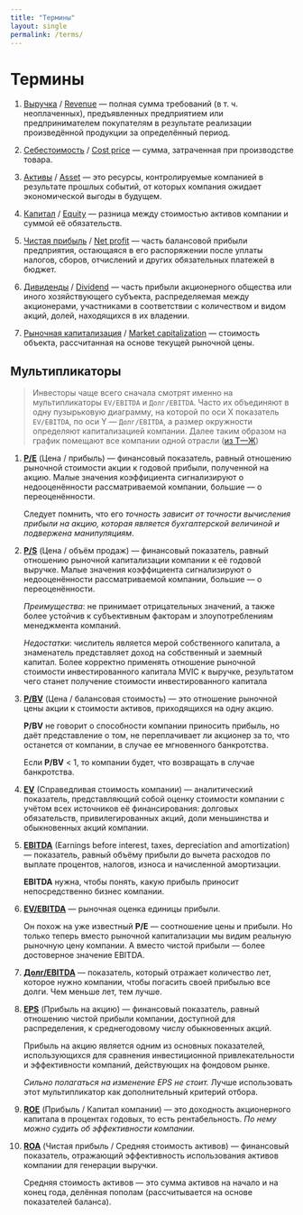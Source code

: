 ```yaml
---
title: "Термины"
layout: single
permalink: /terms/
---
```


# Термины

1. [Выручка](https://ru.wikipedia.org/wiki/%D0%92%D1%8B%D1%80%D1%83%D1%87%D0%BA%D0%B0) / [Revenue](https://en.wikipedia.org/wiki/Revenue) — полная сумма требований (в т. ч. неоплаченных), предъявленных предприятием или предпринимателем покупателям в результате реализации произведённой продукции за определённый период. 

1. [Cебестоимость](https://ru.wikipedia.org/wiki/%D0%A1%D0%B5%D0%B1%D0%B5%D1%81%D1%82%D0%BE%D0%B8%D0%BC%D0%BE%D1%81%D1%82%D1%8C) / [Cost price](https://en.wikipedia.org/wiki/Cost_price) — сумма, затраченная при производстве товара.

1. [Активы](https://ru.wikipedia.org/wiki/%D0%90%D0%BA%D1%82%D0%B8%D0%B2_(%D0%B1%D1%83%D1%85%D0%B3%D0%B0%D0%BB%D1%82%D0%B5%D1%80%D0%B8%D1%8F)) / [Asset](https://en.wikipedia.org/wiki/Asset) — это ресурсы, контролируемые компанией в результате прошлых событий, от которых компания ожидает экономической выгоды в будущем.

1. [Капитал](https://ru.wikipedia.org/wiki/%D0%9A%D0%B0%D0%BF%D0%B8%D1%82%D0%B0%D0%BB#%D0%92_%D0%B1%D1%83%D1%85%D0%B3%D0%B0%D0%BB%D1%82%D0%B5%D1%80%D1%81%D0%BA%D0%BE%D0%BC_%D1%83%D1%87%D1%91%D1%82%D0%B5_%D0%B8_%D1%84%D0%B8%D0%BD%D0%B0%D0%BD%D1%81%D0%BE%D0%B2%D0%BE%D0%BC_%D0%B0%D0%BD%D0%B0%D0%BB%D0%B8%D0%B7%D0%B5) / [Equity](https://en.wikipedia.org/wiki/Equity_(finance)) — разница между стоимостью активов компании и суммой её обязательств.

1. [Чистая прибыль](https://ru.wikipedia.org/wiki/%D0%A7%D0%B8%D1%81%D1%82%D0%B0%D1%8F_%D0%BF%D1%80%D0%B8%D0%B1%D1%8B%D0%BB%D1%8C) / [Net profit](https://en.wikipedia.org/wiki/Net_profit) — часть балансовой прибыли предприятия, остающаяся в его распоряжении после уплаты налогов, сборов, отчислений и других обязательных платежей в бюджет.

1. [Дивиденды](https://ru.wikipedia.org/wiki/%D0%94%D0%B8%D0%B2%D0%B8%D0%B4%D0%B5%D0%BD%D0%B4) / [Dividend](https://en.wikipedia.org/wiki/Dividend) — часть прибыли акционерного общества или иного хозяйствующего субъекта, распределяемая между акционерами, участниками в соответствии с количеством и видом акций, долей, находящихся в их владении.

1. [Рыночная капитализация](https://ru.wikipedia.org/wiki/%D0%A0%D1%8B%D0%BD%D0%BE%D1%87%D0%BD%D0%B0%D1%8F_%D0%BA%D0%B0%D0%BF%D0%B8%D1%82%D0%B0%D0%BB%D0%B8%D0%B7%D0%B0%D1%86%D0%B8%D1%8F) / [Market capitalization](https://en.wikipedia.org/wiki/Market_capitalization) — стоимость объекта, рассчитанная на основе текущей рыночной цены.

## Мультипликаторы

> Инвесторы чаще всего сначала смотрят именно на мультипликаторы `EV/EBITDA` и `Долг/EBITDA`. Часто их объединяют в одну пузырьковую диаграмму, на которой по оси Х показатель `EV/EBITDA`, по оси Y — `Долг/EBITDA`, а размер окружности определяют капитализацией компании. Далее таким образом на график помещают все компании одной отрасли ([из Т—Ж](https://journal.tinkoff.ru/multilplicator/))

1. [**P/E**](https://ru.wikipedia.org/wiki/%D0%A1%D0%BE%D0%BE%D1%82%D0%BD%D0%BE%D1%88%D0%B5%D0%BD%D0%B8%D0%B5_%C2%AB%D1%86%D0%B5%D0%BD%D0%B0_%E2%80%94_%D0%BF%D1%80%D0%B8%D0%B1%D1%8B%D0%BB%D1%8C%C2%BB) (Цена / прибыль) — финансовый показатель, равный отношению рыночной стоимости акции к годовой прибыли, полученной на акцию. 
Малые значения коэффициента сигнализируют о недооценённости рассматриваемой компании, большие — о переоценённости.

    Следует помнить, что его *точность зависит от точности вычисления прибыли на акцию, которая является бухгалтерской величиной и подвержена манипуляциям*.

1. [**P/S**](https://ru.wikipedia.org/wiki/%D0%A6%D0%B5%D0%BD%D0%B0_/_%D0%BE%D0%B1%D1%8A%D1%91%D0%BC_%D0%BF%D1%80%D0%BE%D0%B4%D0%B0%D0%B6) (Цена / объём продаж) — финансовый показатель, равный отношению рыночной капитализации компании к её годовой выручке.
Малые значения коэффициента сигнализируют о недооценённости рассматриваемой компании, большие — о переоценённости. 

    *Преимущества*: не принимает отрицательных значений, а также более устойчив к субъективным факторам и злоупотреблениям менеджмента компаний.

    *Недостатки*: числитель является мерой собственного капитала, а знаменатель представляет доход на собственный и заемный капитал. Более корректно применять отношение рыночной стоимости инвестированного капитала MVIC к выручке, результатом чего станет получение стоимости инвестированного капитала 

1. [**P/BV**](https://ru.wikipedia.org/wiki/%D0%A6%D0%B5%D0%BD%D0%B0_/_%D0%B1%D0%B0%D0%BB%D0%B0%D0%BD%D1%81%D0%BE%D0%B2%D0%B0%D1%8F_%D1%81%D1%82%D0%BE%D0%B8%D0%BC%D0%BE%D1%81%D1%82%D1%8C) (Цена / балансовая стоимость) — это отношение рыночной цены акции к стоимости активов, приходящихся на одну акцию.

    **P/BV** не говорит о способности компании приносить прибыль, но даёт представление о том, не переплачивает ли акционер за то, что останется от компании, в случае ее мгновенного банкротства.

    Если **P/BV** < 1, то компании будет, что возвращать в случае банкротства.

1. [**EV**](https://ru.wikipedia.org/wiki/%D0%A1%D1%82%D0%BE%D0%B8%D0%BC%D0%BE%D1%81%D1%82%D1%8C_%D0%BA%D0%BE%D0%BC%D0%BF%D0%B0%D0%BD%D0%B8%D0%B8) (Cправедливая стоимость компании) — аналитический показатель, представляющий собой оценку стоимости компании с учётом всех источников её финансирования: долговых обязательств, привилегированных акций, доли меньшинства и обыкновенных акций компании.

1. [**EBITDA**](https://ru.wikipedia.org/wiki/EBITDA) (Earnings before interest, taxes, depreciation and amortization) — показатель, равный объёму прибыли до вычета расходов по выплате процентов, налогов, износа и начисленной амортизации.

    **EBITDA** нужна, чтобы понять, какую прибыль приносит непосредственно бизнес компании. 

1. [**EV/EBITDA**](https://journal.tinkoff.ru/multilplicator/) — рыночная оценка единицы прибыли.

    Он похож на уже известный **P/E** — соотношение цены и прибыли. Но только теперь вместо рыночной капитализации мы видим реальную рыночную цену компании. А вместо чистой прибыли — более достоверное значение EBITDA.

1. [**Долг/EBITDA**](https://journal.tinkoff.ru/multilplicator/) — показатель, который отражает количество лет, которое нужно компании, чтобы погасить своей прибылью все долги. Чем меньше лет, тем лучше.

1. [**EPS**](https://ru.wikipedia.org/wiki/%D0%9F%D1%80%D0%B8%D0%B1%D1%8B%D0%BB%D1%8C_%D0%BD%D0%B0_%D0%B0%D0%BA%D1%86%D0%B8%D1%8E) (Прибыль на акцию) — финансовый показатель, равный отношению чистой прибыли компании, доступной для распределения, к среднегодовому числу обыкновенных акций. 

    Прибыль на акцию является одним из основных показателей, использующихся для сравнения инвестиционной привлекательности и эффективности компаний, действующих на фондовом рынке.

    *Сильно полагаться на изменение EPS не стоит.* Лучше использовать этот мультипликатор как дополнительный критерий отбора.

1. [**ROE**](https://journal.tinkoff.ru/multilplicator/) (Прибыль / Капитал компании) — это доходность акционерного капитала в процентах годовых, то есть рентабельность. *По нему можно судить об эффективности компании.*

1. [**ROA**](https://ru.wikipedia.org/wiki/%D0%A0%D0%B5%D0%BD%D1%82%D0%B0%D0%B1%D0%B5%D0%BB%D1%8C%D0%BD%D0%BE%D1%81%D1%82%D1%8C_%D0%B0%D0%BA%D1%82%D0%B8%D0%B2%D0%BE%D0%B2) (Чистая прибыль / Средняя стоимость активов) — финансовый показатель, отражающий эффективность использования активов компании для генерации выручки. 

    Cредняя стоимость активов — это сумма активов на начало и на конец года, делённая пополам (рассчитывается на основе показателей баланса). 